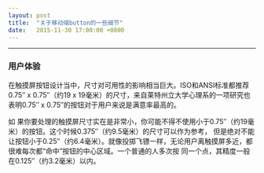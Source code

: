 ```yaml
---
layout: post
title:  "关于移动端button的一些细节"
date:   2015-11-30 17:00:00 +0800
---
```

***
### 用户体验

在触摸屏按钮设计当中，尺寸对可用性的影响相当巨大。ISO和ANSI标准都推荐0.75″ x 0.75″（约19 x 19毫米）的尺寸，来自莱特州立大学心理系的一项研究也表明0.75″ x 0.75″的按钮对于用户来说是满意率最高的。

如 果你要处理的触摸屏尺寸实在是非常小，你可能不得不使用小于0.75″（约19毫米）的按钮。这个时候0.375″（约9.5毫米）的尺寸可以作为参考， 但是绝对不能让按钮小于0.25″（约6.4毫米）。就像投掷飞镖一样，无论用户离触摸屏多近，都很难每次都“命中”按钮的中心区域。一个普通的人多次按 同一个点，其精度一般在0.125″（约3.2毫米）以内。